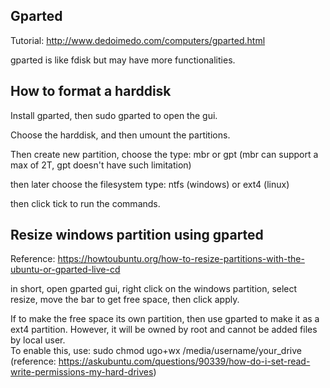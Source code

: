 Gparted
------------------

Tutorial: http://www.dedoimedo.com/computers/gparted.html

gparted is like fdisk but may have more functionalities.


How to format a harddisk
-----------------------

Install gparted, then sudo gparted to open the gui.

Choose the harddisk, and then umount the partitions.

Then create new partition, choose the type: mbr or gpt (mbr can support a max of 2T, gpt doesn't have such limitation)

then later choose the filesystem type: ntfs (windows) or ext4 (linux)

then click tick to run the commands.


Resize windows partition using gparted
--------------------------------------------

Reference: https://howtoubuntu.org/how-to-resize-partitions-with-the-ubuntu-or-gparted-live-cd

in short, open gparted gui, right click on the windows partition, select resize, move the bar to get free space, then click apply.

If to make the free space its own partition, then use gparted to make it as a ext4 partition.
However, it will be owned by root and cannot be added files by local user.  
To enable this, use: sudo chmod ugo+wx /media/username/your_drive 
(reference: https://askubuntu.com/questions/90339/how-do-i-set-read-write-permissions-my-hard-drives)
